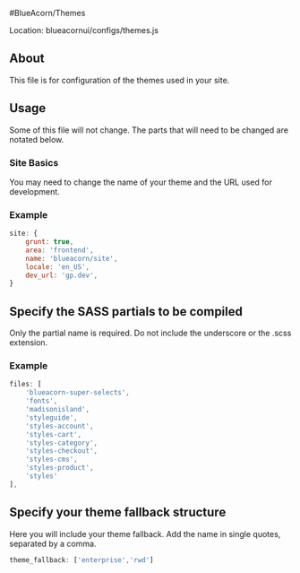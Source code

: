 #BlueAcorn/Themes

Location: blueacornui/configs/themes.js

## About

This file is for configuration of the themes used in your site.

## Usage

Some of this file will not change. The parts that will need to be changed are notated below.

### Site Basics

You may need to change the name of your theme and the URL used for development.

### Example

```javascript
site: {
    grunt: true,
    area: 'frontend',
    name: 'blueacorn/site',
    locale: 'en_US',
    dev_url: 'gp.dev',
}
```

## Specify the SASS partials to be compiled

Only the partial name is required. Do not include the underscore or the .scss extension.

### Example

```javascript
files: [
    'blueacorn-super-selects',
    'fonts',
    'madisonisland',
    'styleguide',
    'styles-account',
    'styles-cart',
    'styles-category',
    'styles-checkout',
    'styles-cms',
    'styles-product',
    'styles'
],
```

## Specify your theme fallback structure

Here you will include your theme fallback. Add the name in single quotes, separated by a comma.

```javascript
theme_fallback: ['enterprise','rwd']
```
